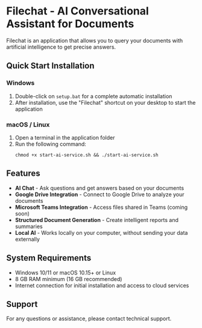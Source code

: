 
# Filechat - AI Conversational Assistant for Documents

Filechat is an application that allows you to query your documents with artificial intelligence to get precise answers.

## Quick Start Installation

### Windows
1. Double-click on `setup.bat` for a complete automatic installation
2. After installation, use the "Filechat" shortcut on your desktop to start the application

### macOS / Linux
1. Open a terminal in the application folder
2. Run the following command:
   ```
   chmod +x start-ai-service.sh && ./start-ai-service.sh
   ```

## Features

- **AI Chat** - Ask questions and get answers based on your documents
- **Google Drive Integration** - Connect to Google Drive to analyze your documents
- **Microsoft Teams Integration** - Access files shared in Teams (coming soon)
- **Structured Document Generation** - Create intelligent reports and summaries
- **Local AI** - Works locally on your computer, without sending your data externally

## System Requirements

- Windows 10/11 or macOS 10.15+ or Linux
- 8 GB RAM minimum (16 GB recommended)
- Internet connection for initial installation and access to cloud services

## Support

For any questions or assistance, please contact technical support.
